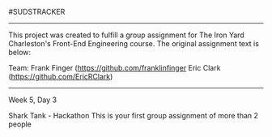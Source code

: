 #SUDSTRACKER

----------------------------------

This project was created to fulfill a group assignment for The Iron Yard Charleston's Front-End Engineering course. The original assignment text is below:

Team:
Frank Finger (https://github.com/franklinfinger
Eric Clark (https://github.com/EricRClark)

----------------------------------

Week 5, Day 3

Shark Tank - Hackathon
This is your first group assignment of more than 2 people
